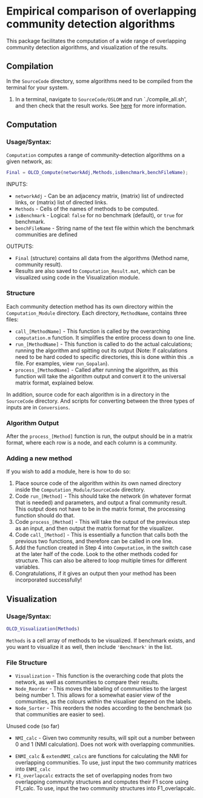 # Empirical comparison of overlapping community detection algorithms

This package facilitates the computation of a wide range of overlapping community detection algorithms, and visualization of  the results.

## Compilation

In the `SourceCode` directory, some algorithms need to be compiled from the terminal for your system.

1. In a terminal, navigate to `SourceCode/OSLOM` and run `./compile_all.sh', and then check that the result works. See [here](http://www.oslom.org/software.htm) for more information.

## Computation

### Usage/Syntax:

`Computation` computes a range of community-detection algorithms on a given network, as:

```matlab
Final = OLCD_Compute(networkAdj,Methods,isBenchmark,benchFileName);
```

INPUTS:

- `networkAdj` -	Can be an adjacency matrix, (matrix) list of undirected links, or (matrix) list of directed links.
- `Methods` -	Cells of the names of methods to be computed.
- `isBenchmark` - Logical: `false` for no benchmark (default), or `true` for benchmark.
- `benchFileName` - String name of the text file within which the benchmark communities are defined

OUTPUTS:

- `Final` (structure) contains all data from the algorithms (Method name, community result).
- Results are also saved to `Computation_Result.mat`, which can be visualized using code in the Visualization module.

### Structure

Each community detection method has its own directory within the `Computation_Module` directory.
Each directory, `MethodName`, contains three files:

- `call_[MethodName]` - This function is called by the overarching `computation.m` function. It simplifies the entire process down to one line.
- `run_[MethodName]` - This function is called to do the actual calculations; running the algorithm and spitting out its output (Note: If calculations need to be hard coded to specific directories, this is done within this `.m` file.
  For examples, view `run_Gopalan`).
- `process_[MethodName]` - Called after running the algorithm, as this function will take the algorithm output and convert it to the universal matrix format, explained below.

In addition, source code for each algorithm is in a directory in the `SourceCode` directory.
And scripts for converting between the three types of inputs are in `Conversions`.

### Algorithm Output

After the `process_[Method]` function is run, the output should be in a matrix format, where each row is a node, and each column is a community.

### Adding a new method

If you wish to add a module, here is how to do so:

1. Place source code of the algorithm within its own named directory inside  the `Computation_Module/SourceCode` directory.
2. Code `run_[Method]` - This should take the network (in whatever format that is needed) and parameters, and output a final community result.
   This output does not have to be in the matrix format, the processing function should do that.
3. Code `process_[Method]` - This will take the output of the previous step as an input, and then output the matrix format for the visualizer.
4. Code `call_[Method]` - This is essentially a function that calls both the previous two functions, and therefore can be called in one line.
5. Add the function created in Step 4 into `Computation`, in the switch case at the later half of the code. Look to the other methods coded for structure.
   This can also be altered to loop multiple times for different variables.
6. Congratulations, if it gives an output then your method has been incorporated successfully!


## Visualization

### Usage/Syntax:

```matlab
OLCD_Visualization(Methods)
```

`Methods` is a cell array of methods to be visualized.
If benchmark exists, and you want to visualize it as well, then include `'Benchmark'` in the list.

### File Structure

- `Visualization` - This function is the overarching code that plots the network, as well as communities to compare their results.
- `Node_Reorder` - This moves the labeling of communities to the largest being number 1.
  This allows for a somewhat easier view of the communities, as the colours within the visualiser depend on the labels.
- `Node_Sorter` - This reorders the nodes according to the benchmark (so that communities are easier to see).

Unused code (so far)

- `NMI_calc` - Given two community results, will spit out a number between 0 and 1 (NMI calculation).
  Does not work with overlapping communities.
* `ENMI_calc` & `extendNMI_calcs` are functions for calculating the NMI for overlapping communities.
  To use, just input the two community matrices into `ENMI_calc`
* `F1_overlapcalc` extracts the set of overlapping nodes from two overlapping community structures and computes their F1 score using F1_calc.
  To use, input the two community structures into F1_overlapcalc.
